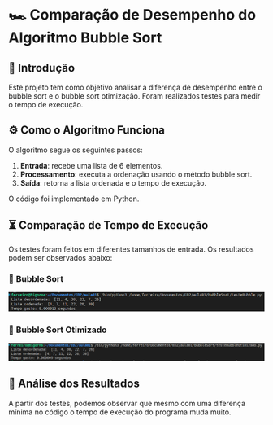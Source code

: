 # 🏎️ Comparação de Desempenho do Algoritmo Bubble Sort

## 📖 Introdução
Este projeto tem como objetivo analisar a diferença de desempenho entre o bubble sort e o bubble sort otimização. Foram realizados testes para medir o tempo de execução.
## ⚙️ Como o Algoritmo Funciona
O algoritmo segue os seguintes passos:

1. **Entrada**: recebe uma lista de 6 elementos.
2. **Processamento**: executa a ordenação usando o método bubble sort.
3. **Saída**: retorna a lista ordenada e o tempo de execução.

O código foi implementado em Python.

## ⏳ Comparação de Tempo de Execução

Os testes foram feitos em diferentes tamanhos de entrada. Os resultados podem ser observados abaixo:

### 📌 **Bubble Sort**  
![Execução bubbleSort](BubbleSort.png)

### 📌 **Bubble Sort Otimizado**  
![Execução com bubbleSortotimizado](BubbleSortOtimizado.png)


## 🔬 Análise dos Resultados
A partir dos testes, podemos observar que mesmo com uma diferença mínima no código o tempo de execução do programa muda muito.
